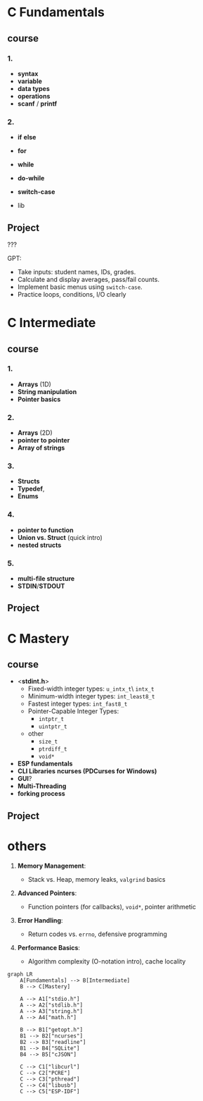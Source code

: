 
# C Fundamentals

## course
### 1.
- **syntax** 
- **variable** 
- **data types**
- **operations**
- **scanf** / **printf**
### 2. 
- **if** **else** 
- **for** 
- **while** 
- **do-while**
- **switch-case**

- lib

## Project
???


GPT:
- Take inputs: student names, IDs, grades.
- Calculate and display averages, pass/fail counts.
- Implement basic menus using `switch-case`.
- Practice loops, conditions, I/O clearly





# C Intermediate

## course


### 1.
- **Arrays** (1D)
- **String manipulation**
- **Pointer basics**

### 2. 
 - **Arrays** (2D)
 - **pointer to pointer** 
 - **Array of strings** 

### 3. 
 - **Structs**
- **Typedef**,
- **Enums**

### 4.
- **pointer to function**
- **Union vs. Struct** (quick intro)
-  **nested structs**
### 5. 
- **multi-file structure**
- **STDIN**/**STDOUT**

## Project


# C Mastery

## course

- <**stdint.h**>
	- Fixed-width integer types: `u_intx_t`\ `intx_t`
	- Minimum-width integer types: `int_least8_t`
	- Fastest integer types: `int_fast8_t`
	- Pointer-Capable Integer Types: 
		- `intptr_t`
		- `uintptr_t`
	- other
		- `size_t` 
		- `ptrdiff_t`
		- `void*`
- **ESP fundamentals**
- **CLI Libraries** **ncurses (PDCurses for Windows)**
- **GUI**?
- **Multi-Threading**
- **forking process**

## Project







# others

1. **Memory Management**:
    
    - Stack vs. Heap, memory leaks, `valgrind` basics
        
2. **Advanced Pointers**:
    
    - Function pointers (for callbacks), `void*`, pointer arithmetic
        
3. **Error Handling**:
    
    - Return codes vs. `errno`, defensive programming
        
4. **Performance Basics**:
    
    - Algorithm complexity (O-notation intro), cache locality
```mermaid
graph LR
    A[Fundamentals] --> B[Intermediate]
    B --> C[Mastery]
    
    A --> A1["stdio.h"]
    A --> A2["stdlib.h"]
    A --> A3["string.h"]
    A --> A4["math.h"]
    
    B --> B1["getopt.h"]
    B1 --> B2["ncurses"]
    B2 --> B3["readline"]
    B1 --> B4["SQLite"]
    B4 --> B5["cJSON"]
    
    C --> C1["libcurl"]
    C --> C2["PCRE"]
    C --> C3["pthread"]
    C --> C4["libusb"]
    C --> C5["ESP-IDF"]
```


